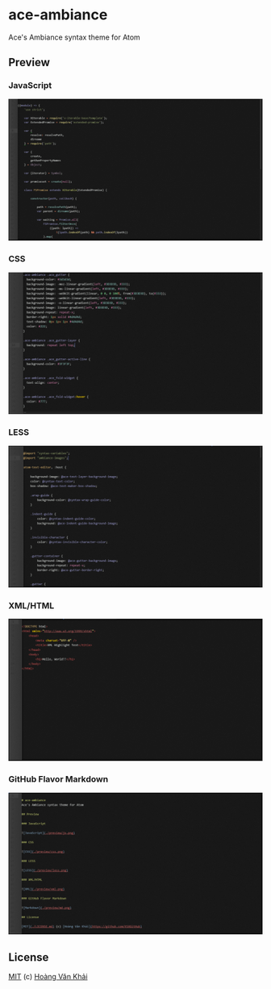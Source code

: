 
# ace-ambiance
Ace's Ambiance syntax theme for Atom

## Preview

### JavaScript

![JavaScript](https://raw.githubusercontent.com/ksxatompackages/ace-ambiance/master/preview/js.png)

### CSS

![CSS](https://raw.githubusercontent.com/ksxatompackages/ace-ambiance/master/preview/css.png)

### LESS

![LESS](https://raw.githubusercontent.com/ksxatompackages/ace-ambiance/master/preview/less.png)

### XML/HTML

![XML](https://raw.githubusercontent.com/ksxatompackages/ace-ambiance/master/preview/xml.png)

### GitHub Flavor Markdown

![Markdown](https://raw.githubusercontent.com/ksxatompackages/ace-ambiance/master/preview/md.png)

## License

[MIT](https://github.com/ksxatompackages/ace-ambiance/blob/master/LICENSE.md) (c) [Hoàng Văn Khải](https://github.com/KSXGitHub)
